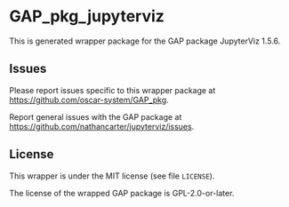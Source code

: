 # GAP_pkg_jupyterviz

This is generated wrapper package for the GAP package JupyterViz 1.5.6.

## Issues

Please report issues specific to this wrapper package at <https://github.com/oscar-system/GAP_pkg>.

Report general issues with the GAP package at <https://github.com/nathancarter/jupyterviz/issues>.

## License

This wrapper is under the MIT license (see file `LICENSE`).

The license of the wrapped GAP package is GPL-2.0-or-later.
